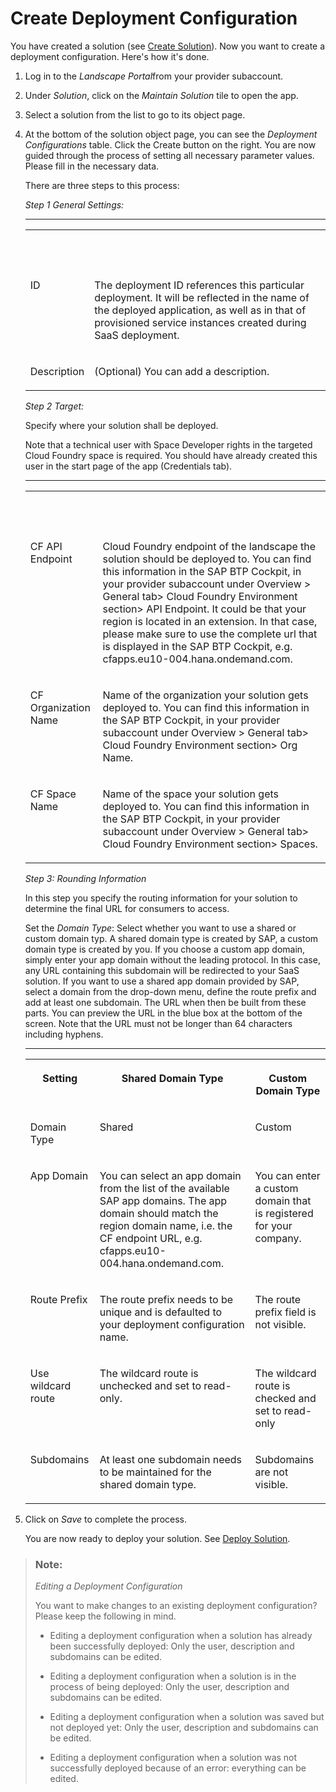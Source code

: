 <!-- loio58b90eccb5c54952bebc2ed6017ffd37 -->

# Create Deployment Configuration



You have created a solution \(see [Create Solution](create-solution-aca34fa.md)\). Now you want to create a deployment configuration. Here's how it's done.

1.  Log in to the *Landscape Portal*from your provider subaccount.

2.  Under *Solution*, click on the *Maintain Solution* tile to open the app.

3.  Select a solution from the list to go to its object page.

4.  At the bottom of the solution object page, you can see the *Deployment Configurations* table. Click the Create button on the right. You are now guided through the process of setting all necessary parameter values. Please fill in the necessary data.

    There are three steps to this process:

    *Step 1 General Settings:*

    ****


    <table>
    <tr>
    <th valign="top">

     


    
    </th>
    <th valign="top">

     


    
    </th>
    </tr>
    <tr>
    <td valign="top">
    
    ID


    
    </td>
    <td valign="top">
    
    The deployment ID references this particular deployment. It will be reflected in the name of the deployed application, as well as in that of provisioned service instances created during SaaS deployment.


    
    </td>
    </tr>
    <tr>
    <td valign="top">
    
    Description


    
    </td>
    <td valign="top">
    
    \(Optional\) You can add a description.


    
    </td>
    </tr>
    </table>
    
    *Step 2 Target:*

    Specify where your solution shall be deployed.

    Note that a technical user with Space Developer rights in the targeted Cloud Foundry space is required. You should have already created this user in the start page of the app \(Credentials tab\).

    ****


    <table>
    <tr>
    <th valign="top">

     


    
    </th>
    <th valign="top">

     


    
    </th>
    </tr>
    <tr>
    <td valign="top">
    
    CF API Endpoint


    
    </td>
    <td valign="top">
    
    Cloud Foundry endpoint of the landscape the solution should be deployed to. You can find this information in the SAP BTP Cockpit, in your provider subaccount under Overview \> General tab\> Cloud Foundry Environment section\> API Endpoint. It could be that your region is located in an extension. In that case, please make sure to use the complete url that is displayed in the SAP BTP Cockpit, e.g. cfapps.eu10-004.hana.ondemand.com.


    
    </td>
    </tr>
    <tr>
    <td valign="top">
    
    CF Organization Name


    
    </td>
    <td valign="top">
    
    Name of the organization your solution gets deployed to. You can find this information in the SAP BTP Cockpit, in your provider subaccount under Overview \> General tab\> Cloud Foundry Environment section\> Org Name.


    
    </td>
    </tr>
    <tr>
    <td valign="top">
    
    CF Space Name


    
    </td>
    <td valign="top">
    
    Name of the space your solution gets deployed to. You can find this information in the SAP BTP Cockpit, in your provider subaccount under Overview \> General tab\> Cloud Foundry Environment section\> Spaces.


    
    </td>
    </tr>
    </table>
    
    *Step 3: Rounding Information*

    In this step you specify the routing information for your solution to determine the final URL for consumers to access.

    Set the *Domain Type*: Select whether you want to use a shared or custom domain typ. A shared domain type is created by SAP, a custom domain type is created by you. If you choose a custom app domain, simply enter your app domain without the leading protocol. In this case, any URL containing this subdomain will be redirected to your SaaS solution. If you want to use a shared app domain provided by SAP, select a domain from the drop-down menu, define the route prefix and add at least one subdomain. The URL when then be built from these parts. You can preview the URL in the blue box at the bottom of the screen. Note that the URL must not be longer than 64 characters including hyphens.

    ****


    <table>
    <tr>
    <th valign="top">

    Setting


    
    </th>
    <th valign="top">

    Shared Domain Type


    
    </th>
    <th valign="top">

    Custom Domain Type


    
    </th>
    </tr>
    <tr>
    <td valign="top">
    
    Domain Type


    
    </td>
    <td valign="top">
    
    Shared


    
    </td>
    <td valign="top">
    
    Custom


    
    </td>
    </tr>
    <tr>
    <td valign="top">
    
    App Domain


    
    </td>
    <td valign="top">
    
    You can select an app domain from the list of the available SAP app domains. The app domain should match the region domain name, i.e. the CF endpoint URL, e.g. cfapps.eu10-004.hana.ondemand.com.


    
    </td>
    <td valign="top">
    
    You can enter a custom domain that is registered for your company.


    
    </td>
    </tr>
    <tr>
    <td valign="top">
    
    Route Prefix


    
    </td>
    <td valign="top">
    
    The route prefix needs to be unique and is defaulted to your deployment configuration name.


    
    </td>
    <td valign="top">
    
    The route prefix field is not visible.


    
    </td>
    </tr>
    <tr>
    <td valign="top">
    
    Use wildcard route


    
    </td>
    <td valign="top">
    
    The wildcard route is unchecked and set to read-only.


    
    </td>
    <td valign="top">
    
    The wildcard route is checked and set to read-only


    
    </td>
    </tr>
    <tr>
    <td valign="top">
    
    Subdomains


    
    </td>
    <td valign="top">
    
    At least one subdomain needs to be maintained for the shared domain type.


    
    </td>
    <td valign="top">
    
    Subdomains are not visible.


    
    </td>
    </tr>
    </table>
    
5.  Click on *Save* to complete the process.

    You are now ready to deploy your solution. See [Deploy Solution](deploy-solution-0b7df99.md).


> ### Note:  
> *Editing a Deployment Configuration*
> 
> You want to make changes to an existing deployment configuration? Please keep the following in mind.
> 
> -   Editing a deployment configuration when a solution has already been successfully deployed: Only the user, description and subdomains can be edited.
> 
> -   Editing a deployment configuration when a solution is in the process of being deployed: Only the user, description and subdomains can be edited.
> 
> -   Editing a deployment configuration when a solution was saved but not deployed yet: Only the user, description and subdomains can be edited.
> 
> -   Editing a deployment configuration when a solution was not successfully deployed because of an error: everything can be edited.

